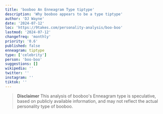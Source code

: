 ```yaml
---
title: 'booboo An Enneagram Type tiptype'
description: 'Why booboo appears to be a type tiptype'
author: 'DJ Wayne'
date: '2024-07-12'
loc: 'https://9takes.com/personality-analysis/boo-boo'
lastmod: '2024-07-12'
changefreq: 'monthly'
priority: '0.6'
published: false
enneagram: tiptype
type: ['celebrity']
person: 'boo-boo'
suggestions: []
wikipedia: ''
twitter: ''
instagram: ''
tiktok: ''
---
```


<p class="firstLetter"></p>

> **Disclaimer** This analysis of booboo's Enneagram type is speculative, based on publicly available information, and may not reflect the actual personality type of booboo.
